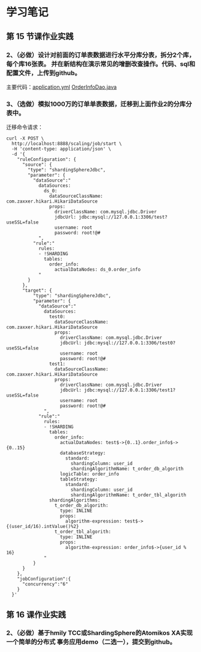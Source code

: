 # 学习笔记

## 第 15 节课作业实践

### 2、（必做）设计对前面的订单表数据进行水平分库分表，拆分2个库，每个库16张表。 并在新结构在演示常见的增删改查操作。代码、sql和配置文件，上传到github。

主要代码：[application.yml](https://github.com/wkk1994/JAVA-000/blob/main/sharding-crud-shardingsphere-jdbc/src/main/resources/application.yml) [OrderInfoDao.java](https://github.com/wkk1994/JAVA-000/blob/main/sharding-crud-shardingsphere-jdbc/src/main/java/com/wkk/lean/java/dynamic/data/source/dao/OrderInfoDao.java)

### 3、（选做）模拟1000万的订单单表数据，迁移到上面作业2的分库分表中。

迁移命令请求：

```text
curl -X POST \
  http://localhost:8888/scaling/job/start \
  -H 'content-type: application/json' \
  -d '{
    "ruleConfiguration": {
      "source": {
        "type": "shardingSphereJdbc",
        "parameter": {
          "dataSource":"
            dataSources:
              ds_0:
                dataSourceClassName: com.zaxxer.hikari.HikariDataSource
                props:
                  driverClassName: com.mysql.jdbc.Driver
                  jdbcUrl: jdbc:mysql://127.0.0.1:3306/test?useSSL=false
                  username: root
                  password: root!@#
            ",
          "rule":"
            rules:
            - !SHARDING
              tables:
                order_info:
                  actualDataNodes: ds_0.order_info
            "
        }
      },
      "target": {
          "type": "shardingSphereJdbc",
          "parameter": {
            "dataSource":"
              dataSources:
                test0:
                  dataSourceClassName: com.zaxxer.hikari.HikariDataSource
                  props:
                    driverClassName: com.mysql.jdbc.Driver
                    jdbcUrl: jdbc:mysql://127.0.0.1:3306/test0?useSSL=false
                    username: root
                    password: root!@#
                test1:
                  dataSourceClassName: com.zaxxer.hikari.HikariDataSource
                  props:
                    driverClassName: com.mysql.jdbc.Driver
                    jdbcUrl: jdbc:mysql://127.0.0.1:3306/test1?useSSL=false
                    username: root
                    password: root!@#
              ",
            "rule":"
              rules:
              - !SHARDING
                tables:
                  order_info:
                    actualDataNodes: test$->{0..1}.order_info$->{0..15}
                    databaseStrategy:
                      standard:
                        shardingColumn: user_id
                        shardingAlgorithmName: t_order_db_algorith
                    logicTable: order_info
                    tableStrategy:
                      standard:
                        shardingColumn: user_id
                        shardingAlgorithmName: t_order_tbl_algorith
                shardingAlgorithms:
                  t_order_db_algorith:
                    type: INLINE
                    props:
                      algorithm-expression: test$->{(user_id/16).intValue()%2}
                  t_order_tbl_algorith:
                    type: INLINE
                    props:
                      algorithm-expression: order_info$->{user_id % 16}
              "
          }
      }
    },
    "jobConfiguration":{
      "concurrency":"6"
    }
  }'
```

## 第 16 课作业实践

### 2、（必做）基于hmily TCC或ShardingSphere的Atomikos XA实现一个简单的分布式 事务应用demo（二选一），提交到github。